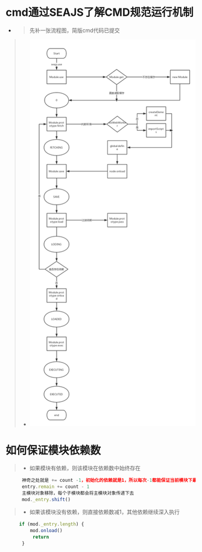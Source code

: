 # cmd通过SEAJS了解CMD规范运行机制
* > 先补一张流程图，简版cmd代码已提交
> * ![cmd](https://github.com/460126064/cmd/blob/master/%E9%A1%B9%E7%9B%AE%E6%B5%81%E7%A8%8B.png)
# 如何保证模块依赖数
> * 如果模块有依赖，则该模块在依赖数中始终存在
``` javascript
      神奇之处就是 += count -1，初始化的依赖就是1，所以每次-1都能保证当前模块下最新的依赖总数，保证每个子模块都能在remain中记录，直到模块加载完成
      entry.remain += count - 1
      主模块对象移除，每个子模块都会将主模块对象传递下去
      mod._entry.shift()
```
> * 如果该模块没有依赖，则直接依赖数减1，其他依赖继续深入执行
``` javascript
     if (mod._entry.length) {
         mod.onload()
          return
      }
```
